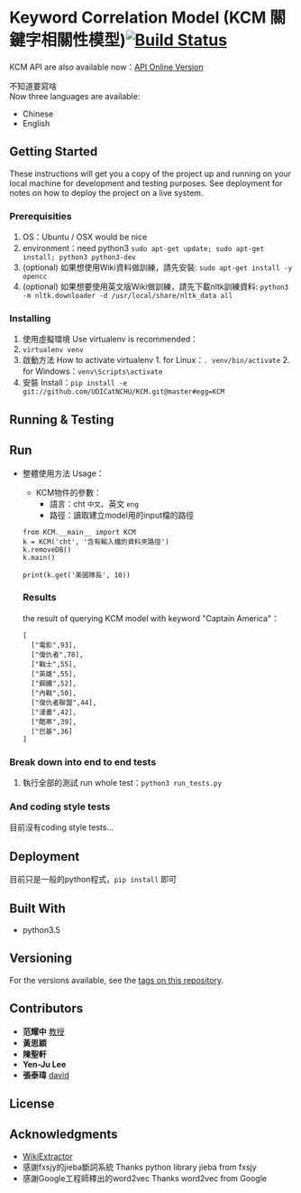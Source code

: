 # Keyword Correlation Model (KCM 關鍵字相關性模型)[![Build Status](https://travis-ci.com/UDICatNCHU/KCM.svg?token=XRWFynWvo8Gsjgh9wqTN&branch=master)](https://travis-ci.com/UDICatNCHU/KCM)

KCM API are also available now：[API Online Version](https://github.com/UDICatNCHU/udic-nlp-API)  

不知道要寫啥  
Now three languages are available:
* Chinese
* English

## Getting Started

These instructions will get you a copy of the project up and running on your local machine for development and testing purposes. See deployment for notes on how to deploy the project on a live system.

### Prerequisities

1. OS：Ubuntu / OSX would be nice
2. environment：need python3 `sudo apt-get update; sudo apt-get install; python3 python3-dev`
3. (optional) 如果想使用Wiki資料做訓練，請先安裝: `sudo apt-get install -y opencc`
4. (optional) 如果想要使用英文版Wiki做訓練，請先下載nltk訓練資料: `python3 -m nltk.downloader -d /usr/local/share/nltk_data all`

### Installing

1. 使用虛擬環境 Use virtualenv is recommended：
  1. `virtualenv venv`
  2. 啟動方法 How to activate virtualenv
    1. for Linux：`. venv/bin/activate`
    2. for Windows：`venv\Scripts\activate`
2. 安裝 Install：`pip install -e git://github.com/UDICatNCHU/KCM.git@master#egg=KCM`

## Running & Testing

## Run

* 整體使用方法 Usage：

  * KCM物件的參數：
    * 語言：cht `中文`、英文 `eng`
    * 路徑：讀取建立model用的input檔的路徑

  ```
  from KCM.__main__ import KCM
  k = KCM('cht', '含有輸入檔的資料夾路徑')
  k.removeDB()
  k.main()

  print(k.get('美國隊長', 10))
  ```

  ### Results

  the result of querying KCM model with keyword "Captain America"：

  ```
  [
    ["電影",93],
    ["復仇者",78],
    ["戰士",55],
    ["英雄",55],
    ["鋼鐵",52],
    ["內戰",50],
    ["復仇者聯盟",44],
    ["漫畫",42],
    ["酷寒",39],
    ["巴基",36]
  ]
  ```



### Break down into end to end tests


1. 執行全部的測試 run whole test：`python3 run_tests.py`

### And coding style tests

目前沒有coding style tests...


## Deployment

目前只是一般的python程式，`pip install` 即可

## Built With

* python3.5

## Versioning

For the versions available, see the [tags on this repository](https://github.com/david30907d/KCM/releases).

## Contributors

* **范耀中** [教授](http://web.nchu.edu.tw/~yfan/)
* **黃思穎**
* **陳聖軒**
* **Yen-Ju Lee**
* **張泰瑋** [david](https://github.com/david30907d)

## License

## Acknowledgments

* [WikiExtractor](https://github.com/attardi/wikiextractor)
* 感謝fxsjy的jieba斷詞系統 Thanks python library jieba from fxsjy
* 感謝Google工程師釋出的word2vec Thanks word2vec from Google
